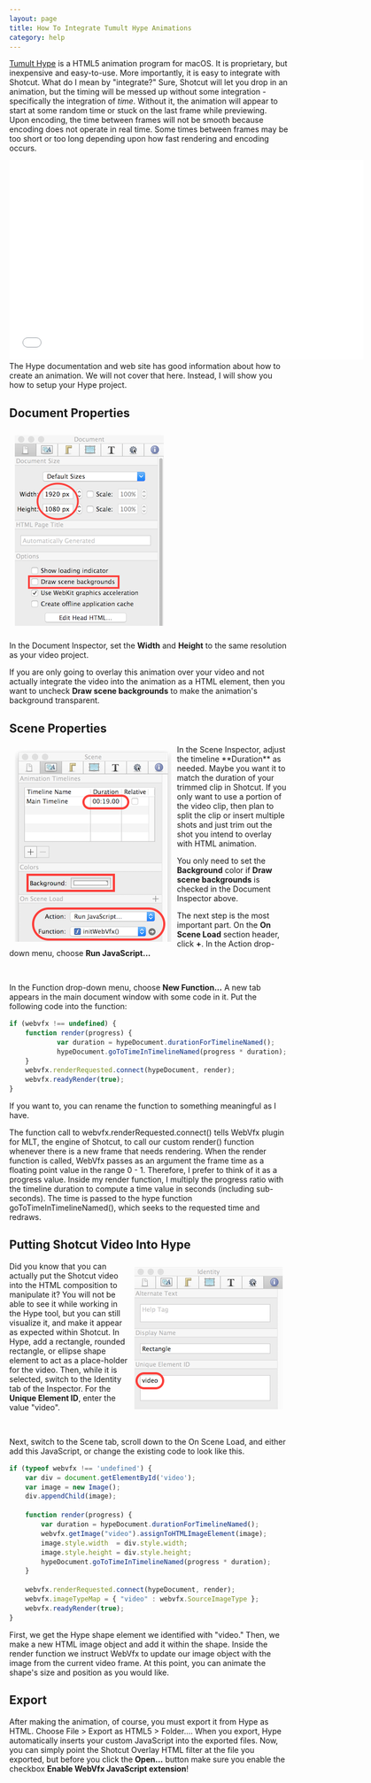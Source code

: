 ```yaml
---
layout: page
title: How To Integrate Tumult Hype Animations
category: help
---
```

<!-- Shotcut Responsive -->
<ins class="adsbygoogle"
    style="display:block"
    data-ad-client="ca-pub-1305424236533187"
    data-ad-slot="3403753557"
    data-ad-format="auto"></ins>
<script>
(adsbygoogle = window.adsbygoogle || []).push({});
</script>

[Tumult Hype](http://tumult.com/hype/) is a HTML5 animation program for
macOS. It is proprietary, but inexpensive and easy-to-use. More
importantly, it is easy to integrate with Shotcut. What do I mean by
"integrate?" Sure, Shotcut will let you drop in an animation, but the
timing will be messed up without some integration - specifically the
integration of *time*. Without it, the animation will appear to start at
some random time or stuck on the last frame while previewing. Upon
encoding, the time between frames will not be smooth because encoding
does not operate in real time. Some times between frames may be too
short or too long depending upon how fast rendering and encoding occurs.

<div style="text-align:center"><iframe width="640" height="360" src="//www.youtube.com/embed/TE8y4xKs9v4" frameborder="0" allowfullscreen="1"></iframe></div>
The Hype documentation and web site has good information about how to
create an animation. We will not cover that here. Instead, I will show
you how to setup your Hype project.

Document Properties
-------------------

<img vspace="10" width="269" alt="Hype Document Inspector" hspace="10" src="HypeDocumentInspector.png" height="345">

In the Document Inspector, set the **Width** and **Height** to the same
resolution as your video project.

If you are only going to overlay this animation over your video and not
actually integrate the video into the animation as a HTML element, then
you want to uncheck **Draw scene backgrounds** to make the animation's
background transparent.

Scene Properties
----------------

<img width="283" alt="Hype Scene Inspector" src="HypeSceneInspector.png" style="margin: 10px; float: left;" height="346">
In the Scene Inspector, adjust the timeline
**Duration** as needed. Maybe you want it to match the duration of your
trimmed clip in Shotcut. If you only want to use a portion of the video
clip, then plan to split the clip or insert multiple shots and just trim
out the shot you intend to overlay with HTML animation.

You only need to set the **Background** color if **Draw scene
backgrounds** is checked in the Document Inspector above.

The next step is the most important part. On the **On Scene Load**
section header, click **+**. In the Action drop-down menu, choose **Run
JavaScript...**

&nbsp;

In the Function drop-down menu, choose **New Function...** A new tab
appears in the main document window with some code in it. Put the
following code into the function:

~~~~ javascript
if (webvfx !== undefined) {
    function render(progress) {
            var duration = hypeDocument.durationForTimelineNamed();
            hypeDocument.goToTimeInTimelineNamed(progress * duration);
    }
    webvfx.renderRequested.connect(hypeDocument, render);
    webvfx.readyRender(true);
}
~~~~
If you want to, you can rename the function to something meaningful as I
have.

The function call to webvfx.renderRequested.connect() tells WebVfx
plugin for MLT, the engine of Shotcut, to call our custom render()
function whenever there is a new frame that needs rendering. When the
render function is called, WebVfx passes as an argument the frame time
as a floating point value in the range 0 - 1. Therefore, I prefer to
think of it as a progress value. Inside my render function, I multiply
the progress ratio with the timeline duration to compute a time value in
seconds (including sub-seconds). The time is passed to the hype function
goToTimeInTimelineNamed(), which seeks to the requested time and
redraws.

Putting Shotcut Video Into Hype
-------------------------------

<img width="268" alt="Hype Identity Inspector" src="HypeIdentityInspector.png" style="float: right; margin: 10px;" height="257">

Did you know that you can actually put the
Shotcut video into the HTML composition to manipulate it? You will not
be able to see it while working in the Hype tool, but you can still
visualize it, and make it appear as expected within Shotcut. In Hype,
add a rectangle, rounded rectangle, or ellipse shape element to act as a
place-holder for the video. Then, while it is selected, switch to the
Identity tab of the Inspector. For the **Unique Element ID**, enter the
value "video".

&nbsp;

Next, switch to the Scene tab, scroll down to the On Scene Load, and
either add this JavaScript, or change the existing code to look like
this.

~~~~ javascript
if (typeof webvfx !== 'undefined') {
    var div = document.getElementById('video');
    var image = new Image();
    div.appendChild(image);

    function render(progress) {
        var duration = hypeDocument.durationForTimelineNamed();
        webvfx.getImage("video").assignToHTMLImageElement(image);
        image.style.width  = div.style.width;
        image.style.height = div.style.height;
        hypeDocument.goToTimeInTimelineNamed(progress * duration);
    }

    webvfx.renderRequested.connect(hypeDocument, render);
    webvfx.imageTypeMap = { "video" : webvfx.SourceImageType };
    webvfx.readyRender(true);
}
~~~~

First, we get the Hype shape element we identified with "video." Then, we
make a new HTML image object and add it within the shape. Inside the
render function we instruct WebVfx to update our image object with the
image from the current video frame. At this point, you can animate the
shape's size and position as you would like.

Export
------

After making the animation, of course, you must export it from Hype as
HTML. Choose File > Export as HTML5 > Folder.... When you export,
Hype automatically inserts your custom JavaScript into the exported
files. Now, you can simply point the Shotcut Overlay HTML filter at the
file you exported, but before you click the **Open...** button make sure
you enable the checkbox **Enable WebVfx JavaScript extension**!
